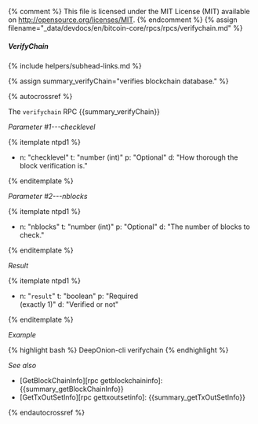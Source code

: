 {% comment %}
This file is licensed under the MIT License (MIT) available on
http://opensource.org/licenses/MIT.
{% endcomment %}
{% assign filename="_data/devdocs/en/bitcoin-core/rpcs/rpcs/verifychain.md" %}

##### VerifyChain
{% include helpers/subhead-links.md %}

{% assign summary_verifyChain="verifies blockchain database." %}

{% autocrossref %}

The `verifychain` RPC {{summary_verifyChain}}

*Parameter #1---checklevel*

{% itemplate ntpd1 %}
- n: "checklevel"
  t: "number (int)"
  p: "Optional"
  d: "How thorough the block verification is."

{% enditemplate %}

*Parameter #2---nblocks*

{% itemplate ntpd1 %}
- n: "nblocks"
  t: "number (int)"
  p: "Optional"
  d: "The number of blocks to check."

{% enditemplate %}

*Result*

{% itemplate ntpd1 %}
- n: "`result`"
  t: "boolean"
  p: "Required<br>(exactly 1)"
  d: "Verified or not"

{% enditemplate %}

*Example*

{% highlight bash %}
DeepOnion-cli verifychain
{% endhighlight %}

*See also*

* [GetBlockChainInfo][rpc getblockchaininfo]: {{summary_getBlockChainInfo}}
* [GetTxOutSetInfo][rpc gettxoutsetinfo]: {{summary_getTxOutSetInfo}}

{% endautocrossref %}
